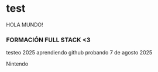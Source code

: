 # test

HOLA MUNDO!

### FORMACIÓN FULL STACK <3










testeo 2025
aprendiendo github
probando
7 de agosto 2025

Nintendo